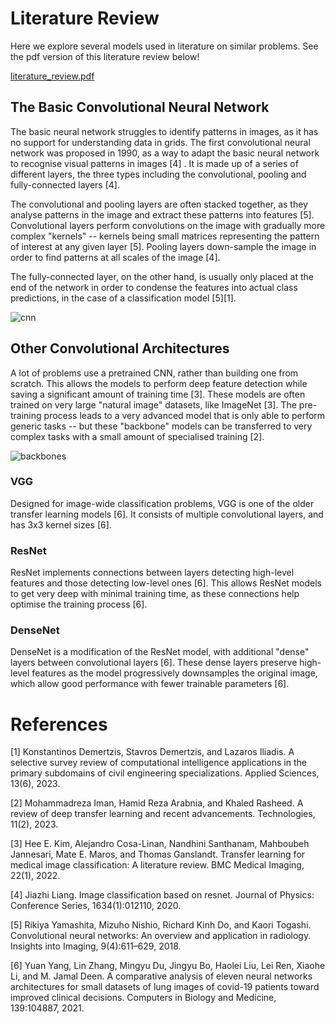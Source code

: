 # Literature Review
Here we explore several models used in literature on similar problems. See the pdf version of this literature review below!

[literature_review.pdf](https://github.com/gp-rgb/gp-rgb.github.io/files/11549535/output.1.pdf)


## The Basic Convolutional Neural Network

The basic neural network struggles to identify patterns in images, as it has no support for understanding data in grids. The first convolutional neural network was proposed in 1990, as a way to adapt the basic neural network to recognise visual patterns in images [4] . It is made up of a series of different layers, the three types including the convolutional, pooling and fully-connected layers [4].

The convolutional and pooling layers are often stacked together, as they analyse patterns in the image and extract these patterns into features [5]. Convolutional layers perform convolutions on the image with gradually more complex "kernels" -- kernels being small matrices representing the pattern of interest at any given layer [5]. Pooling layers down-sample the image in order to find patterns at all scales of the image [4].

The fully-connected layer, on the other hand, is usually only placed at the end of the network in order to condense the features into actual class predictions, in the case of a classification model [5][1].

![cnn](https://github.com/gp-rgb/gp-rgb.github.io/assets/131956221/69208d41-de8d-4310-b509-352b2a4b19f9)

## Other Convolutional Architectures
A lot of problems use a pretrained CNN, rather than building one from scratch. This allows the models to perform deep feature detection while saving a significant amount of training time [3]. These models are often trained on very large "natural image" datasets, like ImageNet [3]. The pre-training process leads to a very advanced model that is only able to perform generic tasks -- but these "backbone" models can be transferred to very complex tasks with a small amount of specialised training [2]. 

![backbones](https://github.com/gp-rgb/gp-rgb.github.io/assets/131956221/ddab02be-8ba3-48d6-a582-d227bdfbef98)

### VGG
Designed for image-wide classification problems, VGG is one of the older transfer learning models [6]. It consists of multiple convolutional layers, and has 3x3 kernel sizes [6].

### ResNet
ResNet implements connections between layers detecting high-level features and those detecting low-level ones [6]. This allows ResNet models to get very deep with minimal training time, as these connections help optimise the training process [6].

### DenseNet
DenseNet is a modification of the ResNet model, with additional "dense" layers between convolutional layers [6]. These dense layers preserve high-level features as the model progressively downsamples the original image, which allow good performance with fewer trainable parameters [6].

# References

[1] Konstantinos Demertzis, Stavros Demertzis, and Lazaros Iliadis. A selective survey review of computational intelligence applications in the primary subdomains of civil engineering specializations. Applied Sciences, 13(6), 2023.

[2] Mohammadreza Iman, Hamid Reza Arabnia, and Khaled Rasheed. A review of deep transfer learning and recent advancements. Technologies, 11(2), 2023.

[3] Hee E. Kim, Alejandro Cosa-Linan, Nandhini Santhanam, Mahboubeh Jannesari, Mate E. Maros, and Thomas Ganslandt. Transfer learning for medical image classification: A literature review. BMC Medical Imaging, 22(1), 2022.

[4] Jiazhi Liang. Image classification based on resnet. Journal of Physics: Conference Series, 1634(1):012110, 2020.

[5] Rikiya Yamashita, Mizuho Nishio, Richard Kinh Do, and Kaori Togashi. Convolutional neural networks: An overview and application in radiology. Insights into Imaging, 9(4):611–629, 2018.

[6] Yuan Yang, Lin Zhang, Mingyu Du, Jingyu Bo, Haolei Liu, Lei Ren, Xiaohe Li, and M. Jamal Deen. A comparative analysis of eleven neural networks architectures for small datasets of lung images of covid-19 patients toward improved clinical decisions. Computers in Biology and Medicine, 139:104887, 2021.
